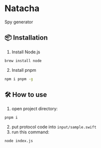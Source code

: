 # Natacha

Spy generator

## 📦 Installation

1. Install Node.js
```bash
brew install node
```
2. Install pnpm
```bash
npm i pnpm -g
```

## 🛠 How to use

1. open project directory:
```bash
pnpm i
```
2. put protocol code into `input/sample.swift`
3. run this command:
```bash
node index.js
```

